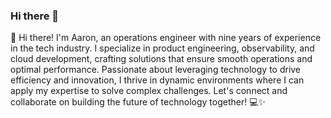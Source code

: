 ### Hi there 👋

👋 Hi there! I'm Aaron, an operations engineer with nine years of experience in the tech industry. I specialize in product engineering, observability, and cloud development, crafting solutions that ensure smooth operations and optimal performance. Passionate about leveraging technology to drive efficiency and innovation, I thrive in dynamic environments where I can apply my expertise to solve complex challenges. Let's connect and collaborate on building the future of technology together! 💻✨


